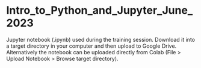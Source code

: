 # Intro_to_Python_and_Jupyter_June_2023
Jupyter notebook (.ipynb) used during the training session. Download it into a target directory in your computer and then upload to Google Drive. Alternatively the notebook can be uploaded directly from Colab (File > Upload Notebook > Browse target directory).
